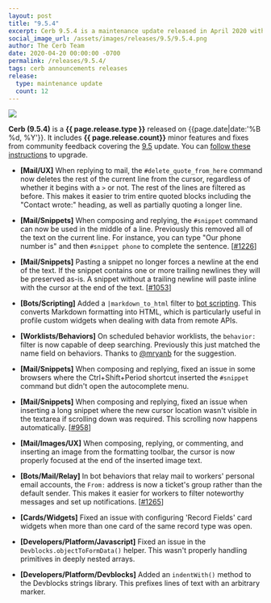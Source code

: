 ```yaml
---
layout: post
title: "9.5.4"
excerpt: Cerb 9.5.4 is a maintenance update released in April 2020 with 12 minor features and fixes from community feedback.
social_image_url: /assets/images/releases/9.5/9.5.4.png
author: The Cerb Team
date: 2020-04-20 00:00:00 -0700
permalink: /releases/9.5.4/
tags: cerb announcements releases
release:
  type: maintenance update
  count: 12
---
```


<div class="cerb-screenshot">
<img src="{{page.social_image_url}}" class="screenshot">
</div>

**Cerb (9.5.4)** is a **{{ page.release.type }}** released on {{page.date|date:'%B %d, %Y'}}. It includes **{{ page.release.count}}** minor features and fixes from community feedback covering the [9.5](/releases/9.5/) update.  You can [follow these instructions](/docs/upgrading/) to upgrade.

* **[Mail/UX]** When replying to mail, the `#delete_quote_from_here` command now deletes the rest of the current line from the cursor, regardless of whether it begins with a `>` or not. The rest of the lines are filtered as before. This makes it easier to trim entire quoted blocks including the "Contact wrote:" heading, as well as partially quoting a longer line.

* **[Mail/Snippets]** When composing and replying, the `#snippet` command can now be used in the middle of a line. Previously this removed all of the text on the current line. For instance, you can type "Our phone number is" and then `#snippet phone` to complete the sentence. [[#1226](https://github.com/jstanden/cerb/issues/1226)]

* **[Mail/Snippets]** Pasting a snippet no longer forces a newline at the end of the text. If the snippet contains one or more trailing newlines they will be preserved as-is. A snippet without a trailing newline will paste inline with the cursor at the end of the text. [[#1053](https://github.com/jstanden/cerb/issues/1053)]

* **[Bots/Scripting]** Added a `|markdown_to_html` filter to [bot scripting](/docs/bots/scripting/). This converts Markdown formatting into HTML, which is particularly useful in profile custom widgets when dealing with data from remote APIs.

* **[Worklists/Behaviors]** On scheduled behavior worklists, the `behavior:` filter is now capable of deep searching. Previously this just matched the name field on behaviors. Thanks to [@mryanb](https://github.com/mryanb) for the suggestion.

* **[Mail/Snippets]** When composing and replying, fixed an issue in some browsers where the Ctrl+Shift+Period shortcut inserted the `#snippet` command but didn't open the autocomplete menu.

* **[Mail/Snippets]** When composing and replying, fixed an issue when inserting a long snippet where the new cursor location wasn't visible in the textarea if scrolling down was required. This scrolling now happens automatically. [[#958](https://github.com/jstanden/cerb/issues/958)]

* **[Mail/Images/UX]** When composing, replying, or commenting, and inserting an image from the formatting toolbar, the cursor is now properly focused at the end of the inserted image text.

* **[Bots/Mail/Relay]** In bot behaviors that relay mail to workers' personal email accounts, the `From:` address is now a ticket's group rather than the default sender. This makes it easier for workers to filter noteworthy messages and set up notifications. [[#1265](https://github.com/jstanden/cerb/issues/1265)]

* **[Cards/Widgets]** Fixed an issue with configuring 'Record Fields' card widgets when more than one card of the same record type was open.

* **[Developers/Platform/Javascript]** Fixed an issue in the `Devblocks.objectToFormData()` helper. This wasn't properly handling primitives in deeply nested arrays.

* **[Developers/Platform/Devblocks]** Added an `indentWith()` method to the Devblocks strings library. This prefixes lines of text with an arbitrary marker.

